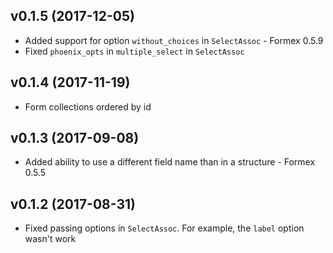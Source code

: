 ## v0.1.5 (2017-12-05)
* Added support for option `without_choices` in `SelectAssoc` - Formex 0.5.9
* Fixed `phoenix_opts` in `multiple_select` in `SelectAssoc`

## v0.1.4 (2017-11-19)
* Form collections ordered by id

## v0.1.3 (2017-09-08)
* Added ability to use a different field name than in a structure - Formex 0.5.5

## v0.1.2 (2017-08-31)
* Fixed passing options in `SelectAssoc`. For example, the `label` option wasn't work
